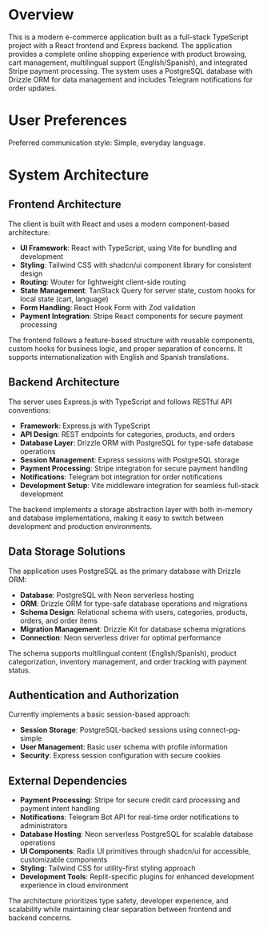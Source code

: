 # Overview

This is a modern e-commerce application built as a full-stack TypeScript project with a React frontend and Express backend. The application provides a complete online shopping experience with product browsing, cart management, multilingual support (English/Spanish), and integrated Stripe payment processing. The system uses a PostgreSQL database with Drizzle ORM for data management and includes Telegram notifications for order updates.

# User Preferences

Preferred communication style: Simple, everyday language.

# System Architecture

## Frontend Architecture

The client is built with React and uses a modern component-based architecture:

- **UI Framework**: React with TypeScript, using Vite for bundling and development
- **Styling**: Tailwind CSS with shadcn/ui component library for consistent design
- **Routing**: Wouter for lightweight client-side routing
- **State Management**: TanStack Query for server state, custom hooks for local state (cart, language)
- **Form Handling**: React Hook Form with Zod validation
- **Payment Integration**: Stripe React components for secure payment processing

The frontend follows a feature-based structure with reusable components, custom hooks for business logic, and proper separation of concerns. It supports internationalization with English and Spanish translations.

## Backend Architecture

The server uses Express.js with TypeScript and follows RESTful API conventions:

- **Framework**: Express.js with TypeScript
- **API Design**: REST endpoints for categories, products, and orders
- **Database Layer**: Drizzle ORM with PostgreSQL for type-safe database operations
- **Session Management**: Express sessions with PostgreSQL storage
- **Payment Processing**: Stripe integration for secure payment handling
- **Notifications**: Telegram bot integration for order notifications
- **Development Setup**: Vite middleware integration for seamless full-stack development

The backend implements a storage abstraction layer with both in-memory and database implementations, making it easy to switch between development and production environments.

## Data Storage Solutions

The application uses PostgreSQL as the primary database with Drizzle ORM:

- **Database**: PostgreSQL with Neon serverless hosting
- **ORM**: Drizzle ORM for type-safe database operations and migrations
- **Schema Design**: Relational schema with users, categories, products, orders, and order items
- **Migration Management**: Drizzle Kit for database schema migrations
- **Connection**: Neon serverless driver for optimal performance

The schema supports multilingual content (English/Spanish), product categorization, inventory management, and order tracking with payment status.

## Authentication and Authorization

Currently implements a basic session-based approach:

- **Session Storage**: PostgreSQL-backed sessions using connect-pg-simple
- **User Management**: Basic user schema with profile information
- **Security**: Express session configuration with secure cookies

## External Dependencies

- **Payment Processing**: Stripe for secure credit card processing and payment intent handling
- **Notifications**: Telegram Bot API for real-time order notifications to administrators
- **Database Hosting**: Neon serverless PostgreSQL for scalable database operations
- **UI Components**: Radix UI primitives through shadcn/ui for accessible, customizable components
- **Styling**: Tailwind CSS for utility-first styling approach
- **Development Tools**: Replit-specific plugins for enhanced development experience in cloud environment

The architecture prioritizes type safety, developer experience, and scalability while maintaining clear separation between frontend and backend concerns.